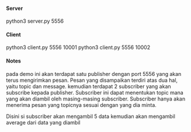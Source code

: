 #### Server
python3 server.py 5556

#### Client
python3 client.py 5556 10001
python3 client.py 5556 10002

#### Notes
pada demo ini akan terdapat satu publisher dengan port 5556 yang akan terus mengirimkan pesan. Pesan yang disampaikan terdiri atas dua hal, yaitu topic dan message. kemudian terdapat 2 subscriber yang akan subscribe kepada publisher. Subscriber ini dapat menentukan topic mana yang akan diambil oleh masing-masing subscriber. Subscriber hanya akan menerima pesan yang topicnya sesuai dengan yang dia minta.

Disini si subscriber akan mengambil 5 data kemudian akan mengambil average dari data yang diambil